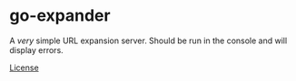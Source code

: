 # go-expander

A _very_ simple URL expansion server. Should be run in the console and will
display errors.

[License](LICENSE.txt)